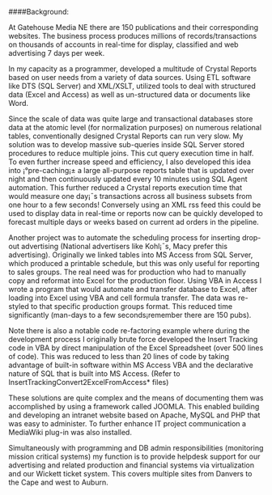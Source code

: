 

####Background:

At Gatehouse Media NE there are 150 publications and their corresponding websites. The business process produces millions of records/transactions on thousands of accounts in real-time for display, classified and web advertising 7 days per week. 

In my capacity as a programmer, developed a multitude of Crystal Reports based on user needs from a variety of data sources. Using ETL software like DTS (SQL Server) and XML/XSLT, utilized tools to deal with structured data (Excel and Access) as well as un-structured  data or documents like Word.

Since the scale of data was quite large and transactional databases store data at the atomic level (for normalization purposes) on numerous relational tables, conventionally designed Crystal Reports can run very slow.  My solution was to develop massive sub-queries inside SQL Server stored procedures to reduce multiple joins. This cut query execution time in half.  To even further increase speed and efficiency, I also developed this idea into ¡°pre-caching¡± a large all-purpose reports table that is updated over night and then continuously updated every 10 minutes using SQL Agent automation. This further reduced a Crystal reports execution time that would measure one day¡¯s transactions across all business subsets from one hour to a few seconds! Conversely using an  XML rss feed this could be used to display data  in real-time or reports now can be quickly developed to forecast multiple days or weeks based on current ad orders in the pipeline. 

Another project was to automate the scheduling process for inserting drop-out advertising
(National advertisers like Kohl¡¯s, Macy prefer this advertising). Originally we linked tables into MS Access from SQL Server, which produced a printable schedule, but this was only useful for reporting to sales groups. The real need was for production who had to manually copy and reformat into Excel for the production floor. Using VBA in Access  I wrote a program that would automate and transfer database to Excel, after loading into Excel using VBA and cell formula transfer. The data was re-styled to that specific production groups format. This reduced time significantly (man-days to a few seconds¡­remember there are 150 pubs).

Note there is also a notable code re-factoring example where during the development process I originally brute force developed the Insert Tracking code in VBA by direct manipulation of the Excel Spreadsheet (over 500 lines of code). This was reduced to less than 20 lines of code by taking advantage of built-in software within MS Access VBA and the declarative nature of SQL that is built into MS Access. (Refer to InsertTrackingConvert2ExcelFromAccess* files)


These solutions are quite complex and the means of documenting them was accomplished by using a framework called JOOMLA. This enabled building and developing an intranet website based on Apache, MySQL and PHP that was easy to administer. To further enhance IT project communication a MediaWiki plug-in was also installed.

Simultaneously with programming and DB admin responsibilities (monitoring mission critical systems) my function is to provide helpdesk support for our advertising and related production and financial systems via virtualization and our Wickett ticket system. This covers multiple sites from Danvers to the Cape and west to Auburn.
